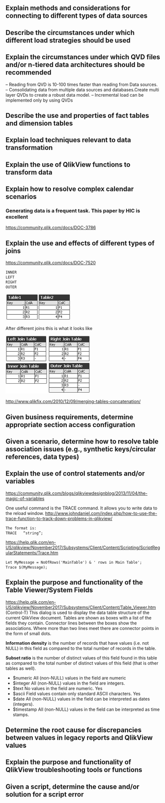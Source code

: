 ##                                                 Explain methods and considerations for connecting to different types of data sources
##                                                 Describe the circumstances under which different load strategies should be used

##                              Explain the circumstances under which QVD files and/or n-tiered data architectures should be recommended

– Reading from QVD is 10-100 times faster than reading from Data sources.
– Consolidating data from multiple data sources and databases.Create multi layer QVDs to create a robust data model.
– Incremental load can be implemented only by using QVDs



##                                Describe the use and properties of fact tables and dimension tables
##                                Explain load techniques relevant to data transformation
##                                Explain the use of QlikView functions to transform data
##                                Explain how to resolve complex calendar scenarios

### Generating data is a frequent task. This paper by HIC is excellent
https://community.qlik.com/docs/DOC-3786



##                                Explain the use and effects of different types of joins
https://community.qlik.com/docs/DOC-7520

    INNER
    LEFT
    RIGHT
    OUTER
    
![twotables](https://github.com/mellerbeck/QlikView-Data-Architect/blob/master/Images/Two%20Tables.png)

After different joins this is what it looks like

![different](https://github.com/mellerbeck/QlikView-Data-Architect/blob/master/Images/Different%20Joins.png)

http://www.qlikfix.com/2010/12/09/merging-tables-concatenation/



##                                Given business requirements, determine appropriate section access configuration

##           Given a scenario, determine how to resolve table association issues (e.g., synthetic keys/circular references, data types)

##                                Explain the use of control statements and/or variables
https://community.qlik.com/blogs/qlikviewdesignblog/2013/11/04/the-magic-of-variables

One useful command is the TRACE command. It allows you to write data to the reload window. 
http://www.johndaniel.com/index.php/how-to-use-the-trace-function-to-track-down-problems-in-qlikview/

    The format is:
    TRACE   “string”;

https://help.qlik.com/en-US/qlikview/November2017/Subsystems/Client/Content/Scripting/ScriptRegularStatements/Trace.htm
    
    Let MyMessage = NoOfRows('MainTable') & ' rows in Main Table';
    Trace $(MyMessage);


##                                Explain the purpose and functionality of the Table Viewer/System Fields
https://help.qlik.com/en-US/qlikview/November2017/Subsystems/Client/Content/Table_Viewer.htm
(Control-T)
This dialog is used to display the data table structure of the current QlikView document. Tables are shown as boxes with a list of the fields they contain. Connector lines between the boxes show the associations. Where more than two lines meet there are connector points in the form of small dots.

__Information density__ is the number of records that have values (i.e. not NULL) in this field as compared to the total number of records in the table.

__Subset ratio__ is the number of distinct values of this field found in this table as compared to the total number of distinct values of this field (that is other tables as well).

* $numeric	  All (non-NULL) values in the field are numeric	
* $integer	  All (non-NULL) values in the field are integers.	
* $text	      No values in the field are numeric.	Yes
* $ascii	    Field values contain only standard ASCII characters.	Yes
* $date	      All (non-NULL) values in the field can be interpreted as dates (integers).	
* $timestamp	All (non-NULL) values in the field can be interpreted as time stamps.



##                                Determine the root cause for discrepancies between values in legacy reports and QlikView values
##                                Explain the purpose and functionality of QlikView troubleshooting tools or functions
##                                Given a script, determine the cause and/or solution for a script error
